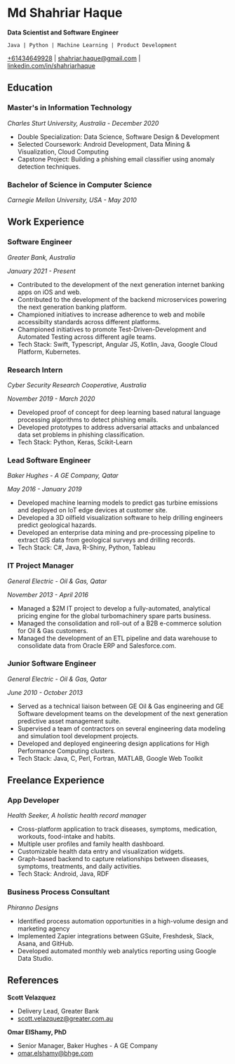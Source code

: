 # Md Shahriar Haque
**Data Scientist and Software Engineer**

`Java | Python | Machine Learning | Product Development`

[+61434649928](tel:+61434649928) | [shahriar.haque@gmail.com](mailto:shahriar.haque@gmail.com) | [linkedin.com/in/shahriarhaque](https://www.linkedin.com/in/shahriarhaque/)


## Education
### Master's in Information Technology
*Charles Sturt University, Australia - December 2020*

- Double Specialization: Data Science, Software Design & Development
- Selected Coursework: Android Development, Data Mining & Visualization, Cloud Computing
- Capstone Project: Building a phishing email classifier using anomaly detection techniques.

### Bachelor of Science in Computer Science
*Carnegie Mellon University, USA - May 2010*

## Work Experience
### Software Engineer
*Greater Bank, Australia*

*January 2021 - Present*

- Contributed to the development of the next generation internet banking apps on iOS and web.
- Contributed to the development of the backend microservices powering the next generation banking platform.
- Championed initiatives to increase adherence to web and mobile accessibilty standards across different platforms.
- Championed initiatives to promote Test-Driven-Development and Automated Testing across different agile teams.
- Tech Stack: Swift, Typescript, Angular JS, Kotlin, Java, Google Cloud Platform, Kubernetes.

### Research Intern
*Cyber Security Research Cooperative, Australia*

*November 2019 - March 2020*

- Developed proof of concept for deep learning based natural language processing algorithms to detect phishing emails.
- Developed prototypes to address adversarial attacks and unbalanced data set problems in phishing classification.
- Tech Stack: Python, Keras, Scikit-Learn

### Lead Software Engineer
*Baker Hughes - A GE Company, Qatar*

*May 2016 - January 2019*

- Developed machine learning models to predict gas turbine emissions and deployed on IoT edge devices at customer site.
- Developed a 3D oilfield visualization software to help drilling engineers predict geological hazards.
- Developed an enterprise data mining and pre-processing pipeline to extract GIS data from geological surveys and drilling records.
- Tech Stack: C#, Java, R-Shiny, Python, Tableau


### IT Project Manager
*General Electric - Oil & Gas, Qatar*

*November 2013 - April 2016*

- Managed a $2M IT project to develop a fully-automated, analytical pricing engine for the global turbomachinery spare parts business.
- Managed the consolidation and roll-out of a B2B e-commerce solution for Oil & Gas customers.
- Managed the development of an ETL pipeline and data warehouse to consolidate data from Oracle ERP and Salesforce.com.

### Junior Software Engineer
*General Electric - Oil & Gas, Qatar*

*June 2010 - October 2013*

- Served as a technical liaison between GE Oil & Gas engineering and GE Software development teams on the development of the next generation predictive asset management suite. 
- Supervised a team of contractors on several engineering data modeling and simulation tool development projects.
- Developed and deployed engineering design applications for High Performance Computing clusters.
- Tech Stack: Java, C, Perl, Fortran, MATLAB, Google Web Toolkit

## Freelance Experience
### App Developer
*Health Seeker, A holistic health record manager*

- Cross-platform application to track diseases, symptoms, medication, workouts, food-intake and habits.
- Multiple user profiles and family health dashboard.
- Customizable health data entry and visualization widgets.
- Graph-based backend to capture relationships between diseases, symptoms, treatments, and daily activities.
- Tech Stack: Android, Java, RDF

### Business Process Consultant
*Phiranno Designs*
- Identified process automation opportunities in a high-volume design and marketing agency
- Implemented Zapier integrations between GSuite, Freshdesk, Slack, Asana, and GitHub.
- Developed automated monthly web analytics reporting using Google Data Studio.

## References
**Scott Velazquez**
- Delivery Lead, Greater Bank
- [scott.velazquez@greater.com.au](mailto:scott.velazquez@greater.com.au)

**Omar ElShamy, PhD**
- Senior Manager, Baker Hughes - A GE Company
- [omar.elshamy@bhge.com](mailto:omar.elshamy@bhge.com)
